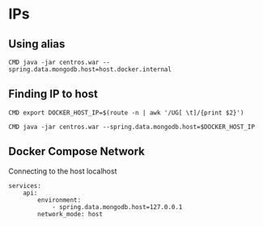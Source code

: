 # IPs

## Using alias

```
CMD java -jar centros.war --spring.data.mongodb.host=host.docker.internal
```

## Finding IP to host

```
CMD export DOCKER_HOST_IP=$(route -n | awk '/UG[ \t]/{print $2}')

CMD java -jar centros.war --spring.data.mongodb.host=$DOCKER_HOST_IP
```

## Docker Compose Network

Connecting to the host localhost

```
services:
    api:
        environment:
            - spring.data.mongodb.host=127.0.0.1
        network_mode: host
```

